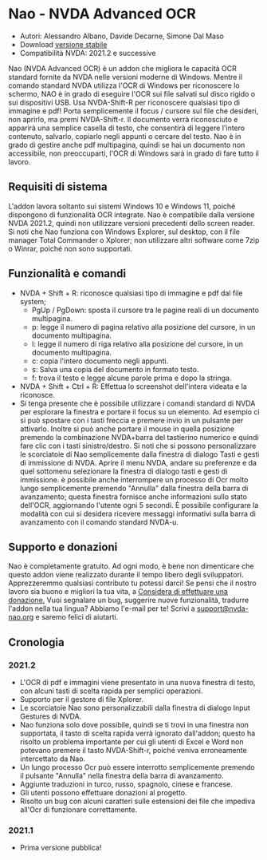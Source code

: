 # Nao - NVDA Advanced OCR

* Autori: Alessandro Albano, Davide Decarne, Simone Dal Maso
* Download [versione stabile][1]
* Compatibilità NVDA: 2021.2 e successive

Nao (NVDA Advanced OCR) è un addon che migliora le capacità OCR standard fornite da NVDA nelle versioni moderne di Windows.
Mentre il comando standard NVDA utilizza l'OCR di Windows per riconoscere lo schermo, NAO è in grado di eseguire l'OCR sui file salvati sul disco rigido o sui dispositivi USB.
Usa NVDA-Shift-R per riconoscere qualsiasi tipo di immagine e pdf!
Porta semplicemente il focus / cursore sul file che desideri, non aprirlo, ma premi NVDA-Shift-r.
Il documento verrà riconosciuto e apparirà una semplice casella di testo, che consentirà di leggere l'intero contenuto, salvarlo, copiarlo negli appunti o cercare del testo.
Nao è in grado di gestire anche pdf multipagina, quindi se hai un documento non accessibile, non preoccuparti, l'OCR di Windows sarà in grado di fare tutto il lavoro.

## Requisiti di sistema
L'addon lavora soltanto sui sistemi Windows 10 e Windows 11, poiché dispongono di funzionalità OCR integrate.
Nao è compatibile dalla versione NVDA 2021.2, quindi non utilizzare versioni precedenti dello screen reader.
Si noti che Nao funziona con Windows Explorer, sul desktop, con il file manager Total Commander o Xplorer; non utilizzare altri software come 7zip o Winrar, poiché non sono supportati.

## Funzionalità e comandi
* NVDA + Shift + R: riconosce qualsiasi tipo di immagine e pdf dal file system;
  * PgUp / PgDown: sposta il cursore tra le pagine reali di un documento multipagina.
  * p: legge il numero di pagina relativo alla posizione del cursore, in un documento multipagina.
  * l: legge il numero di riga relativo alla posizione del cursore, in un documento multipagina.
  * c: copia l'intero documento negli appunti.
  * s: Salva una copia del documento in formato testo.
  * f: trova il testo e legge alcune parole prima e dopo la stringa.
* NVDA + Shift + Ctrl + R: Effettua lo screenshot dell'intera videata e la riconosce.
* Si tenga presente che è possibile utilizzare i comandi standard di NVDA per esplorare la finestra e portare il focus su un elemento. Ad esempio ci si può spostare con i tasti freccia e premere invio in un pulsante per attivarlo. Inoltre si può anche portare il mouse in quella posizione premendo la combinazione NVDA+barra del tastierino numerico e quindi fare clic con i tasti sinistro/destro.
Si noti che si possono personalizzare le scorciatoie di Nao semplicemente dalla finestra di dialogo Tasti e gesti di immissione di NVDA. Aprire il menu NVDA, andare su preferenze e da quel sottomenu selezionare la finestra di dialogo tasti e gesti di immissione.
è possibile anche interrompere un processo di Ocr molto lungo semplicemente premendo "Annulla" dalla finestra della barra di avanzamento; questa finestra fornisce anche informazioni sullo stato dell'OCR, aggiornando l'utente ogni 5 secondi. È possibile configurare la modalità con cui si desidera ricevere messaggi informativi sulla barra di avanzamento con il comando standard NVDA-u.

## Supporto e donazioni
Nao è completamente gratuito. Ad ogni modo, è bene non dimenticare che questo addon viene realizzato durante il tempo libero degli sviluppatori.
Apprezzeremmo qualsiasi contributo tu potessi darci!
Se pensi che il nostro lavoro sia buono e migliori la tua vita, a <a href="http://nvda-nao.org/donate">Considera di effettuare una donazione.</a>
Vuoi segnalare un bug, suggerire nuove funzionalità, tradurre l'addon nella tua lingua? Abbiamo l'e-mail per te! Scrivi a support@nvda-nao.org e saremo felici di aiutarti.

## Cronologia
### 2021.2
* L'OCR di pdf e immagini viene presentato in una nuova finestra di testo, con alcuni tasti di scelta rapida per semplici operazioni.
* Supporto per il gestore di file Xplorer.
* Le scorciatoie Nao sono personalizzabili dalla finestra di dialogo Input Gestures di NVDA.
* Nao funziona solo dove possibile, quindi se ti trovi in una finestra non supportata, il tasto di scelta rapida verrà ignorato dall'addon; questo ha risolto un problema importante per cui gli utenti di Excel e Word non potevano premere il tasto NVDA-Shift-r, poiché veniva erroneamente intercettato da Nao.
* Un lungo processo Ocr può essere interrotto semplicemente premendo il pulsante "Annulla" nella finestra della barra di avanzamento.
* Aggiunte traduzioni in turco, russo, spagnolo, cinese e francese.
* Gli utenti possono effettuare donazioni al progetto.
* Risolto un bug con alcuni caratteri sulle estensioni dei file che impediva all'Ocr di funzionare correttamente.
### 2021.1
* Prima versione pubblica! 


[1]: https://nvda-nao.org/download
